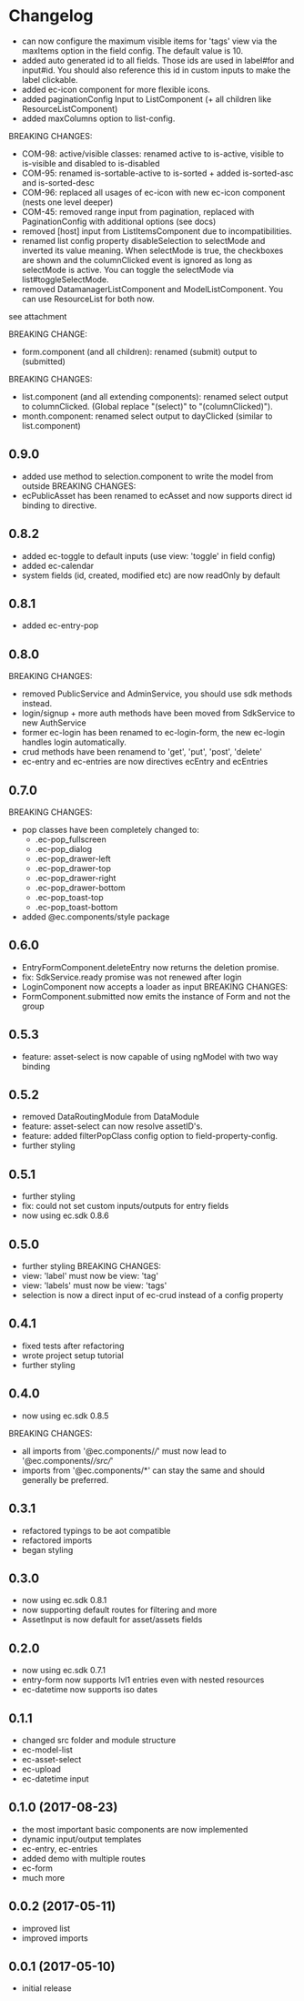# Changelog

<a name="0.13.0">

* can now configure the maximum visible items for 'tags' view via the maxItems option in the field config. The default value is 10.
* added auto generated id to all fields. Those ids are used in label#for and input#id. You should also reference this id in custom inputs to make the label clickable.
* added ec-icon component for more flexible icons.
* added paginationConfig Input to ListComponent (+ all children like ResourceListComponent)
* added maxColumns option to list-config.

BREAKING CHANGES:
* COM-98: active/visible classes: renamed active to is-active, visible to is-visible and disabled to is-disabled
* COM-95: renamed is-sortable-active to is-sorted + added is-sorted-asc and is-sorted-desc
* COM-96: replaced all usages of ec-icon with new ec-icon component (nests one level deeper)
* COM-45: removed range input from pagination, replaced with PaginationConfig with additional options (see docs)
* removed [host] input from ListItemsComponent due to incompatibilities.
* renamed list config property disableSelection to selectMode and inverted its value meaning. When selectMode is true, the checkboxes are shown and the columnClicked event is ignored as long as selectMode is active. You can toggle the selectMode via list#toggleSelectMode.
* removed DatamanagerListComponent and ModelListComponent. You can use ResourceList for both now.

see attachment

<a name="0.12.0">
BREAKING CHANGE:

* form.component (and all children): renamed (submit) output to (submitted)

<a name="0.10.0">

BREAKING CHANGES:

* list.component (and all extending components): renamed select output to columnClicked. (Global replace "(select)" to "(columnClicked)").
* month.component: renamed select output to dayClicked (similar to list.component)

<a name="0.9.0"></a>

## 0.9.0

* added use method to selection.component to write the model from outside
  BREAKING CHANGES:
* ecPublicAsset has been renamed to ecAsset and now supports direct id binding to directive.

<a name="0.8.2"></a>

## 0.8.2

* added ec-toggle to default inputs (use view: 'toggle' in field config)
* added ec-calendar
* system fields (id, created, modified etc) are now readOnly by default

<a name="0.8.1"></a>

## 0.8.1

* added ec-entry-pop

<a name="0.8.0"></a>

## 0.8.0

BREAKING CHANGES:

* removed PublicService and AdminService, you should use sdk methods instead.
* login/signup + more auth methods have been moved from SdkService to new AuthService
* former ec-login has been renamed to ec-login-form, the new ec-login handles login automatically.
* crud methods have been renamend to 'get', 'put', 'post', 'delete'
* ec-entry and ec-entries are now directives ecEntry and ecEntries

<a name="0.7.0"></a>

## 0.7.0

BREAKING CHANGES:

* pop classes have been completely changed to:
  * .ec-pop_fullscreen
  * .ec-pop_dialog
  * .ec-pop_drawer-left
  * .ec-pop_drawer-top
  * .ec-pop_drawer-right
  * .ec-pop_drawer-bottom
  * .ec-pop_toast-top
  * .ec-pop_toast-bottom
* added @ec.components/style package

<a name="0.6.0"></a>

## 0.6.0

* EntryFormComponent.deleteEntry now returns the deletion promise.
* fix: SdkService.ready promise was not renewed after login
* LoginComponent now accepts a loader as input
  BREAKING CHANGES:
* FormComponent.submitted now emits the instance of Form and not the group

<a name="0.5.3"></a>

## 0.5.3

* feature: asset-select is now capable of using ngModel with two way binding

<a name="0.5.2"></a>

## 0.5.2

* removed DataRoutingModule from DataModule
* feature: asset-select can now resolve assetID's.
* feature: added filterPopClass config option to field-property-config.
* further styling

<a name="0.5.1"></a>

## 0.5.1

* further styling
* fix: could not set custom inputs/outputs for entry fields
* now using ec.sdk 0.8.6

<a name="0.5.0"></a>

## 0.5.0

* further styling
  BREAKING CHANGES:
* view: 'label' must now be view: 'tag'
* view: 'labels' must now be view: 'tags'
* selection is now a direct input of ec-crud instead of a config property

<a name="0.4.1"></a>

## 0.4.1

* fixed tests after refactoring
* wrote project setup tutorial
* further styling

<a name="0.4.0"></a>

## 0.4.0

* now using ec.sdk 0.8.5

BREAKING CHANGES:

* all imports from '@ec.components/_/_' must now lead to '@ec.components/_/src/_'
* imports from '@ec.components/\*' can stay the same and should generally be preferred.

<a name="0.3.1"></a>

## 0.3.1

* refactored typings to be aot compatible
* refactored imports
* began styling

<a name="0.3.0"></a>

## 0.3.0

* now using ec.sdk 0.8.1
* now supporting default routes for filtering and more
* AssetInput is now default for asset/assets fields

<a name="0.2.0"></a>

## 0.2.0

* now using ec.sdk 0.7.1
* entry-form now supports lvl1 entries even with nested resources
* ec-datetime now supports iso dates

<a name="0.1.1"></a>

## 0.1.1

* changed src folder and module structure
* ec-model-list
* ec-asset-select
* ec-upload
* ec-datetime input

<a name="0.1.0"></a>

## 0.1.0 (2017-08-23)

* the most important basic components are now implemented
* dynamic input/output templates
* ec-entry, ec-entries
* added demo with multiple routes
* ec-form
* much more

<a name="0.0.2"></a>

## 0.0.2 (2017-05-11)

* improved list
* improved imports

<a name="0.0.1"></a>

## 0.0.1 (2017-05-10)

* initial release
